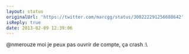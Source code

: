 ```yaml
---
layout: status
originalUrl: 'https://twitter.com/marcgg/status/300222291256688642'
isReply: true
date: 2013-02-09 12:39:06
---
```


@nmerouze moi je peux pas ouvrir de compte, ça crash :\
